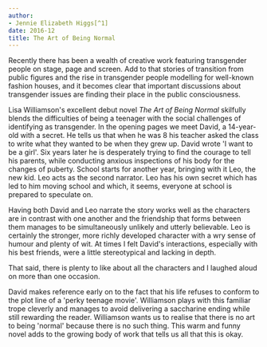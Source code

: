 ```yaml
---
author:
- Jennie Elizabeth Higgs[^1]
date: 2016-12
title: The Art of Being Normal
---
```


Recently there has been a wealth of creative work featuring transgender
people on stage, page and screen. Add to that stories of transition from
public figures and the rise in transgender people modelling for
well-known fashion houses, and it becomes clear that important
discussions about transgender issues are finding their place in the
public consciousness.

Lisa Williamson\'s excellent debut novel *The Art of Being Normal*
skilfully blends the difficulties of being a teenager with the social
challenges of identifying as transgender. In the opening pages we meet
David, a 14-year-old with a secret. He tells us that when he was 8 his
teacher asked the class to write what they wanted to be when they grew
up. David wrote 'I want to be a girl'. Six years later he is desperately
trying to find the courage to tell his parents, while conducting anxious
inspections of his body for the changes of puberty. School starts for
another year, bringing with it Leo, the new kid. Leo acts as the second
narrator. Leo has his own secret which has led to him moving school and
which, it seems, everyone at school is prepared to speculate on.

Having both David and Leo narrate the story works well as the characters
are in contrast with one another and the friendship that forms between
them manages to be simultaneously unlikely and utterly believable. Leo
is certainly the stronger, more richly developed character with a wry
sense of humour and plenty of wit. At times I felt David\'s
interactions, especially with his best friends, were a little
stereotypical and lacking in depth.

That said, there is plenty to like about all the characters and I
laughed aloud on more than one occasion.

David makes reference early on to the fact that his life refuses to
conform to the plot line of a 'perky teenage movie'. Williamson plays
with this familiar trope cleverly and manages to avoid delivering a
saccharine ending while still rewarding the reader. Williamson wants us
to realise that there is no art to being 'normal' because there is no
such thing. This warm and funny novel adds to the growing body of work
that tells us all that this is okay.

[^1]: **Jennie Elizabeth Higgs** is a core psychiatry trainee in South
    East Scotland, UK, email: <jenniehiggs@nhs.net>
